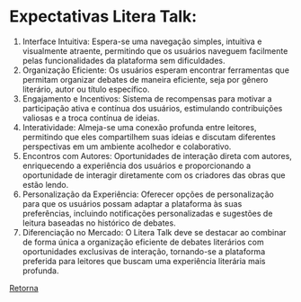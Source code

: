 # Expectativas Litera Talk:

1. Interface Intuitiva: Espera-se uma navegação simples, intuitiva e visualmente atraente, permitindo que os usuários naveguem facilmente pelas funcionalidades da plataforma sem dificuldades.
2. Organização Eficiente: Os usuários esperam encontrar ferramentas que permitam organizar debates de maneira eficiente, seja por gênero literário, autor ou título específico.
3. Engajamento e Incentivos: Sistema de recompensas para motivar a participação ativa e contínua dos usuários, estimulando contribuições valiosas e a troca contínua de ideias.
4. Interatividade: Almeja-se uma conexão profunda entre leitores, permitindo que eles compartilhem suas ideias e discutam diferentes perspectivas em um ambiente acolhedor e colaborativo.
5. Encontros com Autores: Oportunidades de interação direta com autores, enriquecendo a experiência dos usuários e proporcionando a oportunidade de interagir diretamente com os criadores das obras que estão lendo.
6. Personalização da Experiência: Oferecer opções de personalização para que os usuários possam adaptar a plataforma às suas preferências, incluindo notificações personalizadas e sugestões de leitura baseadas no histórico de debates.
7. Diferenciação no Mercado: O Litera Talk deve se destacar ao combinar de forma única a organização eficiente de debates literários com oportunidades exclusivas de interação, tornando-se a plataforma preferida para leitores que buscam uma experiência literária mais profunda.

[Retorna](../README.md)


